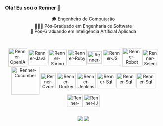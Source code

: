### Olá! Eu sou o Renner 👋

<div align="center">
🎓 Engenheiro de Computação<br>
👨🏻‍💻 Pós-Graduado em Engenharia de Software<br>
🤖 Pós-Graduando em Inteligência Artificial Aplicada
</div>



<!--
**rennernunes/rennernunes** is a ✨ _special_ ✨ repository because its `README.md` (this file) appears on your GitHub profile.

Here are some ideas to get you started:

- 🔭 I’m currently working on ...
- 🌱 I’m currently learning ...
- 👯 I’m looking to collaborate on ...
- 🤔 I’m looking for help with ...
- 💬 Ask me about ...
- 📫 How to reach me: ...
- 😄 Pronouns: ...
- ⚡ Fun fact: ...
-->
<!--
##

<div align="center">
  <a href="https://github.com/rennernunes">
  <img height="180em" src="https://github-readme-stats.vercel.app/api?username=rennernunes&show_icons=true&theme=slateorange&include_all_commits=true&count_private=true"/>
  <img height="180em" src="https://github-readme-stats.vercel.app/api/top-langs/?username=rennernunes&layout=compact&langs_count=7&theme=slateorange"/>
</div>
 
 ##
-->
  ##
  
<div style="display: inline_block" align="center"><br>
  <!--
##
  <img align="center" alt="Renner-Python" height="40" width="45" src="<img src="https://cdn.jsdelivr.net/gh/devicons/devicon@latest/icons/python/python-original-wordmark.svg" />">-->
  <img align="center" alt="Renner-OpenIA" height="60" width="60" src="https://img.icons8.com/?size=100&id=ka3InxFU3QZa&format=png&color=000000">
  <img align="center" alt="Renner-Java" height="50" width="60" src="https://cdn.jsdelivr.net/gh/devicons/devicon/icons/java/java-original-wordmark.svg">
  <img align="center" alt="Renner-Spring" height="50" width="60" src="https://cdn.jsdelivr.net/gh/devicons/devicon/icons/spring/spring-original-wordmark.svg">
  <img align="center" alt="Renner-Ruby" height="50" width="60" src="https://cdn.jsdelivr.net/gh/devicons/devicon/icons/ruby/ruby-plain-wordmark.svg">
  <img align="center" alt="Renner-Python" height="40" width="45" src="https://cdn.jsdelivr.net/gh/devicons/devicon@latest/icons/python/python-original-wordmark.svg">
  <img align="center" alt="Renner-JS" height="50" width="60" src="https://cdn.jsdelivr.net/gh/devicons/devicon/icons/javascript/javascript-original.svg">
  <img align="center" alt="Renner-Robot" height="60" width="60" src="https://raw.githubusercontent.com/robotframework/visual-identity/master/logo/robot-framework.png">
  <img align="center" alt="Renner-Selenium" height="50" width="50" src="https://img.icons8.com/fluency/48/000000/selenium-test-automation.png">
  <img align="center" alt="Renner-Cucumber" height="90" width="90" src="https://cdn.jsdelivr.net/gh/devicons/devicon/icons/cucumber/cucumber-plain-wordmark.svg">
  <img align="center" alt="Renner-Cypress" height="50" width="50" src="https://cdn.jsdelivr.net/gh/devicons/devicon@latest/icons/cypressio/cypressio-original.svg">
  <img align="center" alt="Renner-Docker" height="50" width="60" src="https://cdn.jsdelivr.net/gh/devicons/devicon/icons/docker/docker-plain-wordmark.svg">
  <img align="center" alt="Renner-Jenkins" height="50" width="60" src="https://cdn.jsdelivr.net/gh/devicons/devicon/icons/jenkins/jenkins-original.svg">
  <img align="center" alt="Renner-Sql" height="50" width="60" src="https://cdn.jsdelivr.net/gh/devicons/devicon@latest/icons/oracle/oracle-original.svg">        
  <img align="center" alt="Renner-Sql" height="50" width="60" src="https://cdn.jsdelivr.net/gh/devicons/devicon/icons/mysql/mysql-original-wordmark.svg">
  <img align="center" alt="Renner-Sql" height="50" width="60" src="https://cdn.jsdelivr.net/gh/devicons/devicon@latest/icons/mongodb/mongodb-plain-wordmark.svg">         
  <img align="center" alt="Renner-VsCode" height="40" width="50" src="https://cdn.jsdelivr.net/gh/devicons/devicon/icons/vscode/vscode-original-wordmark.svg">
  <img align="center" alt="Renner-IJ" height="40" width="50" src="https://cdn.jsdelivr.net/gh/devicons/devicon@latest/icons/intellij/intellij-original.svg">
          
  
</div>
  
  ##
 
<div align="center"> 
  <a href = "mailto:rennercorrea@gmail.com"><img src="https://img.shields.io/badge/Gmail-D14836?style=for-the-badge&logo=gmail&logoColor=white" target="_blank"></a>
  <a href="https://www.linkedin.com/in/rennernunes" target="_blank"><img src="https://img.shields.io/badge/-LinkedIn-%230077B5?style=for-the-badge&logo=linkedin&logoColor=white" target="_blank"></a> 
 
             
 <!-- ![Snake animation](https://github.com/rennernunes/rennernunes/blob/output/github-contribution-grid-snake.svg) -->
 
</div>
